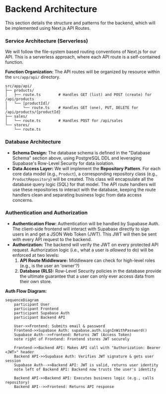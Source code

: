 # Backend Architecture

This section details the structure and patterns for the backend, which will be implemented using Next.js API Routes.

### Service Architecture (Serverless)

We will follow the file-system based routing conventions of Next.js for our API. This is a serverless approach, where each API route is a self-contained function.

**Function Organization:**
The API routes will be organized by resource within the `src/app/api/` directory.

```text
src/app/api/
├── products/
│   ├── route.ts        # Handles GET (list) and POST (create) for /api/products
│   └── [productId]/
│       └── route.ts    # Handles GET (one), PUT, DELETE for /api/products/{productId}
├── sales/
│   └── route.ts        # Handles POST for /api/sales
└── stores/
    └── route.ts
```

### Database Architecture

- **Schema Design:** The database schema is defined in the "Database Schema" section above, using PostgreSQL DDL and leveraging Supabase's Row-Level Security for data isolation.
- **Data Access Layer:** We will implement the **Repository Pattern**. For each core data model (e.g., `Product`), a corresponding repository class (e.g., `ProductRepository`) will be created. This class will encapsulate all the database query logic (SQL) for that model. The API route handlers will use these repositories to interact with the database, keeping the route handlers clean and separating business logic from data access concerns.

### Authentication and Authorization

- **Authentication Flow:** Authentication will be handled by Supabase Auth. The client-side frontend will interact with Supabase directly to sign users in and get a JSON Web Token (JWT). This JWT will then be sent with every API request to the backend.
- **Authorization:** The backend will verify the JWT on every protected API request. Authorization logic (i.e., what a user is *allowed* to do) will be enforced at two levels:
    1.  **API Route Middleware:** Middleware can check for high-level roles (e.g., is the user an 'owner'?)
    2.  **Database (RLS):** Row-Level Security policies in the database provide the ultimate guarantee that a user can only ever access data from their own store.

**Auth Flow Diagram:**
```mermaid
sequenceDiagram
    participant User
    participant Frontend
    participant Supabase Auth
    participant Backend API

    User->>Frontend: Submits email & password
    Frontend->>Supabase Auth: supabase.auth.signInWithPassword()
    Supabase Auth-->>Frontend: Returns JWT (Access Token)
    note right of Frontend: Frontend stores JWT securely

    Frontend->>Backend API: Makes API call with "Authorization: Bearer <JWT>" header
    Backend API->>Supabase Auth: Verifies JWT signature & gets user session
    Supabase Auth-->>Backend API: JWT is valid, returns user identity
    note left of Backend API: Backend now trusts the user's identity

    Backend API->>Backend API: Executes business logic (e.g., calls repository)
    Backend API-->>Frontend: Returns API response
```

